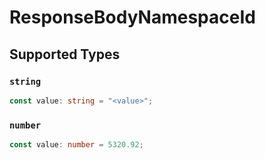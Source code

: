 # ResponseBodyNamespaceId


## Supported Types

### `string`

```typescript
const value: string = "<value>";
```

### `number`

```typescript
const value: number = 5320.92;
```


